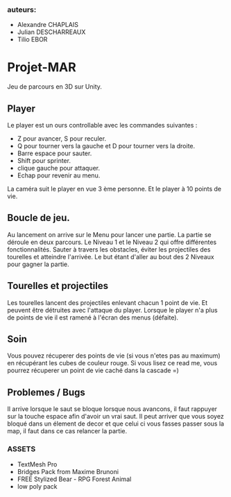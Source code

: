 ### auteurs:
- Alexandre CHAPLAIS
- Julian DESCHARREAUX
- Tilio EBOR

# Projet-MAR

Jeu de parcours en 3D sur Unity.

## Player

Le player est un ours controllable avec les commandes suivantes :
- Z pour avancer, S pour reculer.
- Q pour tourner vers la gauche et D pour tourner vers la droite.
- Barre espace pour sauter.
- Shift pour sprinter.
- clique gauche pour attaquer.
- Echap pour revenir au menu.

La caméra suit le player en vue 3 ème personne. Et le player à 10 points de vie. 

## Boucle de jeu.

Au lancement on arrive sur le Menu pour lancer une partie.
La partie se déroule en deux parcours. Le Niveau 1 et le Niveau 2 qui offre différentes fonctionnalités.
Sauter à travers les obstacles, éviter les projectiles des tourelles et atteindre l'arrivée.
Le but étant d'aller au bout des 2 Niveaux pour gagner la partie.

## Tourelles et projectiles

Les tourelles lancent des projectiles enlevant chacun 1 point de vie.
Et peuvent être détruites avec l'attaque du player.
Lorsque le player n'a plus de points de vie il est ramené à l'écran des menus (défaite).

## Soin
Vous pouvez récuperer des points de vie (si vous n'etes pas au maximum) en récupérant les cubes de couleur rouge.
Si vous lisez ce read me, vous pourrez récuperer un point de vie caché dans la cascade =)

## Problemes / Bugs
Il arrive lorsque le saut se bloque lorsque nous avancons, il faut rappuyer sur la touche espace afin d'avoir un vrai saut.
Il peut arriver que vous soyez bloqué dans un élement de decor et que celui ci vous fasses passer sous la map, il faut dans ce cas relancer la partie.

### ASSETS
- TextMesh Pro
- Bridges Pack from Maxime Brunoni
- FREE Stylized Bear - RPG Forest Animal
- low poly pack
